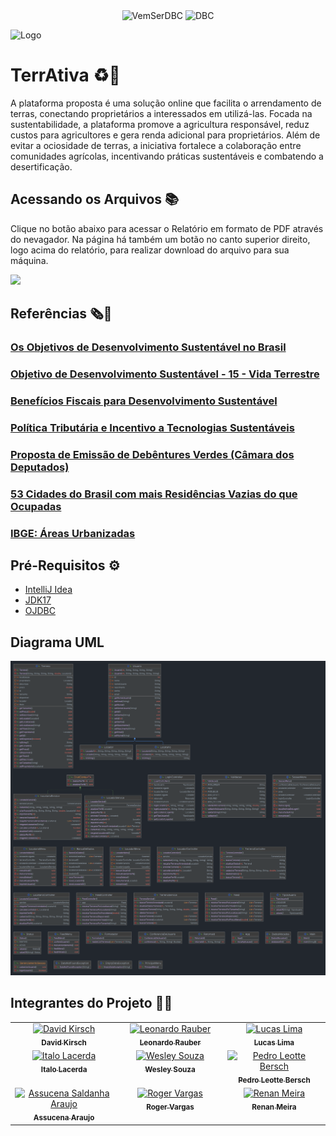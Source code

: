 <div align="center">
  <img alt="VemSerDBC" src="https://img.shields.io/badge/Vem Ser 13-00599C?style=for-the-badge&logo=java&logoColor=white">
  <img alt="DBC" src="https://img.shields.io/badge/DBC-00599C?style=for-the-badge&logo=java&logoColor=white">
</div>

![Logo](https://i.ibb.co/28k8rQj/p2.png)

# TerrAtiva ♻️🌱

A plataforma proposta é uma solução online que facilita o arrendamento de terras, conectando proprietários a interessados em utilizá-las. Focada na sustentabilidade, a plataforma promove a agricultura responsável, reduz custos para agricultores e gera renda adicional para proprietários. Além de evitar a ociosidade de terras, a iniciativa fortalece a colaboração entre comunidades agrícolas, incentivando práticas sustentáveis e combatendo a desertificação.

## Acessando os Arquivos 📚

Clique no botão abaixo para acessar o Relatório em formato de PDF através do nevagador. Na página há também um botão no canto superior direito, logo acima do relatório, para realizar download do arquivo para sua máquina.

<a href="https://github.com/lucasbernardodev/vs13-squad8-TerrAtiva/blob/main/Relat%C3%B3rio%20(Squad8).pdf"><img src="https://img.shields.io/badge/Download-Relat%C3%B3rio_Final-blue"/></a>

## Referências 🗞️📰

### [Os Objetivos de Desenvolvimento Sustentável no Brasil](https://brasil.un.org/pt-br)
### [Objetivo de Desenvolvimento Sustentável - 15 - Vida Terrestre](https://www.ipea.gov.br/ods/ods15.html)
### [Benefícios Fiscais para Desenvolvimento Sustentável](https://www.conjur.com.br/2023-jun-12/elaise-sestrem-beneficios-fiscais-desenvolvimento-sustentavel/)
### [Política Tributária e Incentivo a Tecnologias Sustentáveis](https://www.ipea.gov.br/cts/pt/central-de-conteudo/artigos/artigos/309-politica-tributaria-e-incentivo-a-tecnologias-sustentaveis-o-brasil-na-contramao)
### [Proposta de Emissão de Debêntures Verdes (Câmara dos Deputados)](https://www.camara.leg.br/noticias/852063-proposta-permite-a-emissao-de-debentures-incentivadas-para-projetos-sus%20tentaveis/)
### [53 Cidades do Brasil com mais Residências Vazias do que Ocupadas](https://www.nsctotal.com.br/noticias/conheca-as-53-cidades-do-brasil-com-mais-residencias-vazias-do-que-ocupadas#:~:text=Arroio%20do%20Sal%20%28RS%29%20%E2%80%93%2076%2C2%25%20Xangri-l%C3%A1%20%28RS%29,%E2%80%93%2068%2C3%25%20Pontal%20do%20Paran%C3%A1%20%28PR%29%20%E2%80%93%2068%2C1%25)
### [IBGE: Áreas Urbanizadas](https://www.ibge.gov.br/geociencias/cartas-e-mapas/redes-geograficas/15789-areas-urbanizadas.html)

## Pré-Requisitos ⚙️
- [IntelliJ Idea](https://www.jetbrains.com/idea/)
- [JDK17](https://www.oracle.com/java/technologies/downloads/)
- [OJDBC](https://www.oracle.com/database/technologies/appdev/jdbc-downloads.html)


## Diagrama UML
  ![uml](assets/terrativa-uml.png)

## Integrantes do Projeto 👨‍💻
<!-- ALL-CONTRIBUTORS-LIST:START - Do not remove or modify this section -->
<!-- prettier-ignore-start -->
<!-- markdownlint-disable -->
<table>
  <tbody>
    <tr>
      <td align="center" valign="top" width="14.28%"><a href="https://www.github.com/DavidKirsch-DBC"><img src="https://avatars.githubusercontent.com/u/153624310?v=4" width="100px;" alt="David Kirsch"/><br /><sub><b>David Kirsch</b></sub></a><br /></td>
      <td align="center" valign="top" width="14.28%"><a href="https://www.github.com/Leonardo-Rauber"><img src="https://media.licdn.com/dms/image/D4D03AQEK6cgB9dALFw/profile-displayphoto-shrink_800_800/0/1673825154756?e=1709769600&v=beta&t=3ShzbURNX_-bUH-OR4-jj1jaSRite3cMR4W2JhqYaIA" width="100px;" alt="Leonardo Rauber"/><br /><sub><b>Leonardo Rauber</b></sub></a><br /></td>
      <td align="center" valign="top" width="14.28%"><a href="https://www.github.com/lucasbernardodev"><img src="https://media.licdn.com/dms/image/D4D03AQGlVZDL_zXGYw/profile-displayphoto-shrink_800_800/0/1701705256375?e=1709769600&v=beta&t=aLGO9J147YOI3TA_LCHP0zq9bd-iq1mLEI0g-bDs79o" width="100px;" alt="Lucas Lima"/><br /><sub><b>Lucas Lima</b></sub></a><br /></td>
    </tr>
        <tr>
      <td align="center" valign="top" width="14.28%"><a href="https://www.github.com/ItaloLacerda"><img src="https://media.licdn.com/dms/image/D4D03AQHKAd_8nQK77Q/profile-displayphoto-shrink_800_800/0/1691340581250?e=1709769600&v=beta&t=fLatK97mTsH1QTaNnJpt655mJiYiDxlng6wDC71-2po" width="100px;" alt="Italo Lacerda"/><br /><sub><b>Italo Lacerda</b></sub></a><br /></td>
          <td align="center" valign="top" width="14.28%"><a href="https://github.com/wesleysousaa"><img src="https://avatars.githubusercontent.com/u/47366440?v=4" width="100px;" alt="Wesley Souza"/><br /><sub><b>Wesley Souza</b></sub></a></td>
      <td align="center" valign="top" width="14.28%"><a href="https://www.github.com/PedroBersch"><img src="https://avatars.githubusercontent.com/u/113629864?v=4" width="100px;" alt="Pedro Leotte Bersch"/><br /><sub><b>Pedro Leotte Bersch
</b></sub></a><br /></td>
    </tr>
        <tr>
      <td align="center" valign="top" width="14.28%"><a href="https://github.com/AssucenaSaldanhaa"><img src="https://avatars.githubusercontent.com/u/118921604?v=4" width="100px;" alt="Assucena Saldanha Araujo"/><br /><sub><b>Assucena Araujo</b></sub></a><br /></td>
      <td align="center" valign="top" width="14.28%"><a href="https://www.github.com/rogervargass"><img src="https://avatars.githubusercontent.com/u/70342776?v=4" width="100px;" alt="Roger Vargas"/><br /><sub><b>Roger Vargas
</b></sub></a><br /></td>
      <td align="center" valign="top" width="14.28%"><a href="https://github.com/RenanStMeira"><img src="https://avatars.githubusercontent.com/u/122182644?v=4" width="100px;" alt="Renan Meira"/><br /><sub><b>Renan Meira</b></sub></a><br /></td>
    </tr>
  </tbody>
</table>

<!-- markdownlint-restore -->
<!-- prettier-ignore-end -->

<!-- ALL-CONTRIBUTORS-LIST:END -->

